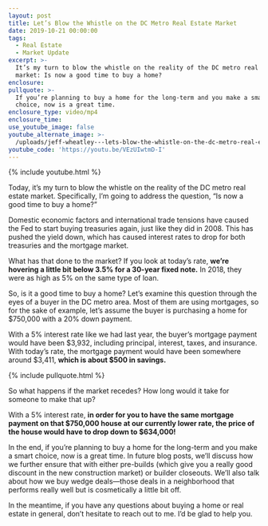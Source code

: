 ```yaml
---
layout: post
title: Let’s Blow the Whistle on the DC Metro Real Estate Market
date: 2019-10-21 00:00:00
tags:
  - Real Estate
  - Market Update
excerpt: >-
  It’s my turn to blow the whistle on the reality of the DC metro real estate
  market: Is now a good time to buy a home?
enclosure:
pullquote: >-
  If you’re planning to buy a home for the long-term and you make a smart
  choice, now is a great time.
enclosure_type: video/mp4
enclosure_time:
use_youtube_image: false
youtube_alternate_image: >-
  /uploads/jeff-wheatley---lets-blow-the-whistle-on-the-dc-metro-real-estate-market-youtube.jpg
youtube_code: 'https://youtu.be/VEzUIwtmD-I'
---
```


{% include youtube.html %}

Today, it’s my turn to blow the whistle on the reality of the DC metro real estate market. Specifically, I’m going to address the question, “Is now a good time to buy a home?”&nbsp;

Domestic economic factors and international trade tensions have caused the Fed to start buying treasuries again, just like they did in 2008. This has pushed the yield down, which has caused interest rates to drop for both treasuries and the mortgage market.

What has that done to the market? If you look at today’s rate, **we’re hovering a little bit below 3.5% for a 30-year fixed note.** In 2018, they were as high as 5% on the same type of loan.

So, is it a good time to buy a home? Let’s examine this question through the eyes of a buyer in the DC metro area. Most of them are using mortgages, so for the sake of example, let’s assume the buyer is purchasing a home for $750,000 with a 20% down payment.

With a 5% interest rate like we had last year, the buyer’s mortgage payment would have been $3,932, including principal, interest, taxes, and insurance. With today’s rate, the mortgage payment would have been somewhere around $3,411, **which is about $500 in savings.**

{% include pullquote.html %}

So what happens if the market recedes? How long would it take for someone to make that up?

With a 5% interest rate, **in order for you to have the same mortgage payment on that $750,000 house at our currently lower rate, the price of the house would have to drop down to $634,000\!**

In the end, if you’re planning to buy a home for the long-term and you make a smart choice, now is a great time. In future blog posts, we’ll discuss how we further ensure that with either pre-builds (which give you a really good discount in the new construction market) or builder closeouts. We’ll also talk about how we buy wedge deals—those deals in a neighborhood that performs really well but is cosmetically a little bit off.

In the meantime, if you have any questions about buying a home or real estate in general, don’t hesitate to reach out to me. I’d be glad to help you.